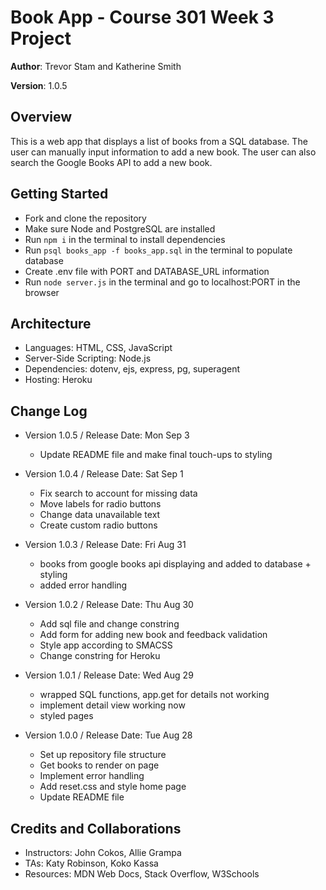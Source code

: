 # Book App - Course 301 Week 3 Project

**Author**: Trevor Stam and Katherine Smith

**Version**: 1.0.5

## Overview
This is a web app that displays a list of books from a SQL database. The user can manually input information to add a new book. The user can also search the Google Books API to add a new book.

## Getting Started
- Fork and clone the repository
- Make sure Node and PostgreSQL are installed
- Run `npm i` in the terminal to install dependencies
- Run `psql books_app -f books_app.sql` in the terminal to populate database
- Create .env file with PORT and DATABASE_URL information
- Run `node server.js` in the terminal and go to localhost:PORT in the browser

## Architecture
- Languages: HTML, CSS, JavaScript
- Server-Side Scripting: Node.js
- Dependencies: dotenv, ejs, express, pg, superagent
- Hosting: Heroku

## Change Log
- Version 1.0.5 / Release Date: Mon Sep 3
    - Update README file and make final touch-ups to styling

- Version 1.0.4 / Release Date: Sat Sep 1
    - Fix search to account for missing data
    - Move labels for radio buttons
    - Change data unavailable text
    - Create custom radio buttons

- Version 1.0.3 / Release Date: Fri Aug 31
    - books from google books api displaying and added to database + styling
    - added error handling

- Version 1.0.2 / Release Date: Thu Aug 30
    - Add sql file and change constring
    - Add form for adding new book and feedback validation
    - Style app according to SMACSS
    - Change constring for Heroku

- Version 1.0.1 / Release Date: Wed Aug 29
    - wrapped SQL functions, app.get for details not working
    - implement detail view working now
    - styled pages

- Version 1.0.0 / Release Date: Tue Aug 28
    - Set up repository file structure
    - Get books to render on page
    - Implement error handling
    - Add reset.css and style home page
    - Update README file

## Credits and Collaborations
- Instructors: John Cokos, Allie Grampa
- TAs: Katy Robinson, Koko Kassa
- Resources: MDN Web Docs, Stack Overflow, W3Schools
